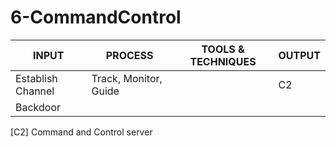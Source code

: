 
# 6-CommandControl

INPUT               |      PROCESS                  |   TOOLS & TECHNIQUES         |  OUTPUT
--------------------|-------------------------------|------------------------------|----------
Establish Channel   |   Track, Monitor, Guide       |                              |  C2
Backdoor            |                               |                              |   


[C2]            Command and Control server

